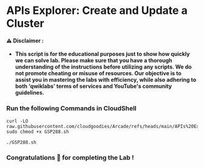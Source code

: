 #  APIs Explorer: Create and Update a Cluster


#### ⚠️ Disclaimer :
- **This script is for the educational purposes just to show how quickly we can solve lab. Please make sure that you have a thorough understanding of the instructions before utilizing any scripts. We do not promote cheating or  misuse of resources. Our objective is to assist you in mastering the labs with efficiency, while also adhering to both 'qwiklabs' terms of services and YouTube's community guidelines.**

### Run the following Commands in CloudShell 


```
curl -LO raw.githubusercontent.com/cloudgoodies/Arcade/refs/heads/main/APIs%20Explorer%3A%20Create%20and%20Update%20a%20Cluster/GSP288.sh
sudo chmod +x GSP288.sh

./GSP288.sh
```

### Congratulations 🎉 for completing the Lab !
